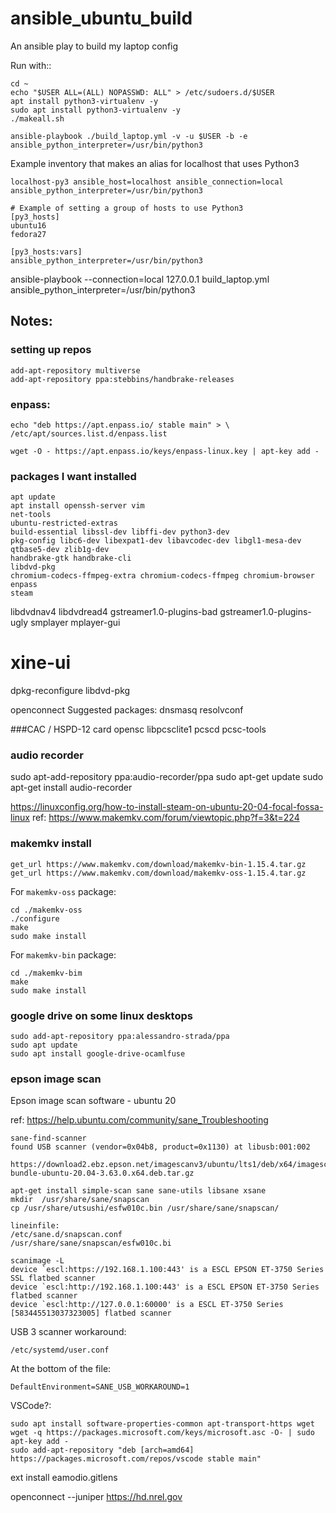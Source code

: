 # ansible_ubuntu_build
An ansible play to build my laptop config

Run with::

    cd ~
    echo "$USER ALL=(ALL) NOPASSWD: ALL" > /etc/sudoers.d/$USER
    apt install python3-virtualenv -y
    sudo apt install python3-virtualenv -y
    ./makeall.sh

    ansible-playbook ./build_laptop.yml -v -u $USER -b -e ansible_python_interpreter=/usr/bin/python3

Example inventory that makes an alias for localhost that uses Python3

    localhost-py3 ansible_host=localhost ansible_connection=local ansible_python_interpreter=/usr/bin/python3
    
    # Example of setting a group of hosts to use Python3
    [py3_hosts]
    ubuntu16
    fedora27
    
    [py3_hosts:vars]
    ansible_python_interpreter=/usr/bin/python3


ansible-playbook --connection=local 127.0.0.1 build_laptop.yml ansible_python_interpreter=/usr/bin/python3
## Notes:

### setting up repos

    add-apt-repository multiverse
    add-apt-repository ppa:stebbins/handbrake-releases

### enpass:

    echo "deb https://apt.enpass.io/ stable main" > \
    /etc/apt/sources.list.d/enpass.list

    wget -O - https://apt.enpass.io/keys/enpass-linux.key | apt-key add -

### packages I want installed

    apt update
    apt install openssh-server vim 
    net-tools
    ubuntu-restricted-extras
    build-essential libssl-dev libffi-dev python3-dev
    pkg-config libc6-dev libexpat1-dev libavcodec-dev libgl1-mesa-dev qtbase5-dev zlib1g-dev 
    handbrake-gtk handbrake-cli 
    libdvd-pkg
    chromium-codecs-ffmpeg-extra chromium-codecs-ffmpeg chromium-browser
    enpass
    steam

libdvdnav4 
libdvdread4
gstreamer1.0-plugins-bad 
gstreamer1.0-plugins-ugly
smplayer mplayer-gui
# xine-ui
dpkg-reconfigure libdvd-pkg

openconnect
Suggested packages:
  dnsmasq resolvconf

###CAC / HSPD-12 card
opensc libpcsclite1 pcscd pcsc-tools

### audio recorder
sudo apt-add-repository ppa:audio-recorder/ppa
sudo apt-get update
sudo apt-get install audio-recorder

https://linuxconfig.org/how-to-install-steam-on-ubuntu-20-04-focal-fossa-linux
ref: https://www.makemkv.com/forum/viewtopic.php?f=3&t=224

### makemkv install
    get_url https://www.makemkv.com/download/makemkv-bin-1.15.4.tar.gz
    get_url https://www.makemkv.com/download/makemkv-oss-1.15.4.tar.gz

For `makemkv-oss` package:

    cd ./makemkv-oss
    ./configure
    make
    sudo make install

For `makemkv-bin` package:

    cd ./makemkv-bim
    make
    sudo make install

### google drive on some linux desktops

    sudo add-apt-repository ppa:alessandro-strada/ppa
    sudo apt update
    sudo apt install google-drive-ocamlfuse


### epson image scan

Epson image scan software - ubuntu 20

ref: https://help.ubuntu.com/community/sane_Troubleshooting

    sane-find-scanner
    found USB scanner (vendor=0x04b8, product=0x1130) at libusb:001:002

    https://download2.ebz.epson.net/imagescanv3/ubuntu/lts1/deb/x64/imagescan-bundle-ubuntu-20.04-3.63.0.x64.deb.tar.gz

    apt-get install simple-scan sane sane-utils libsane xsane
    mkdir  /usr/share/sane/snapscan
    cp /usr/share/utsushi/esfw010c.bin /usr/share/sane/snapscan/

    lineinfile:
    /etc/sane.d/snapscan.conf
    /usr/share/sane/snapscan/esfw010c.bi

    scanimage -L
    device `escl:https://192.168.1.100:443' is a ESCL EPSON ET-3750 Series SSL flatbed scanner
    device `escl:http://192.168.1.100:443' is a ESCL EPSON ET-3750 Series flatbed scanner
    device `escl:http://127.0.0.1:60000' is a ESCL ET-3750 Series [583445513037323005] flatbed scanner

USB 3 scanner workaround:

    /etc/systemd/user.conf
    
At the bottom of the file:

    DefaultEnvironment=SANE_USB_WORKAROUND=1

VSCode?:

    sudo apt install software-properties-common apt-transport-https wget
    wget -q https://packages.microsoft.com/keys/microsoft.asc -O- | sudo apt-key add -
    sudo add-apt-repository "deb [arch=amd64] https://packages.microsoft.com/repos/vscode stable main"


ext install eamodio.gitlens


openconnect --juniper  https://hd.nrel.gov

